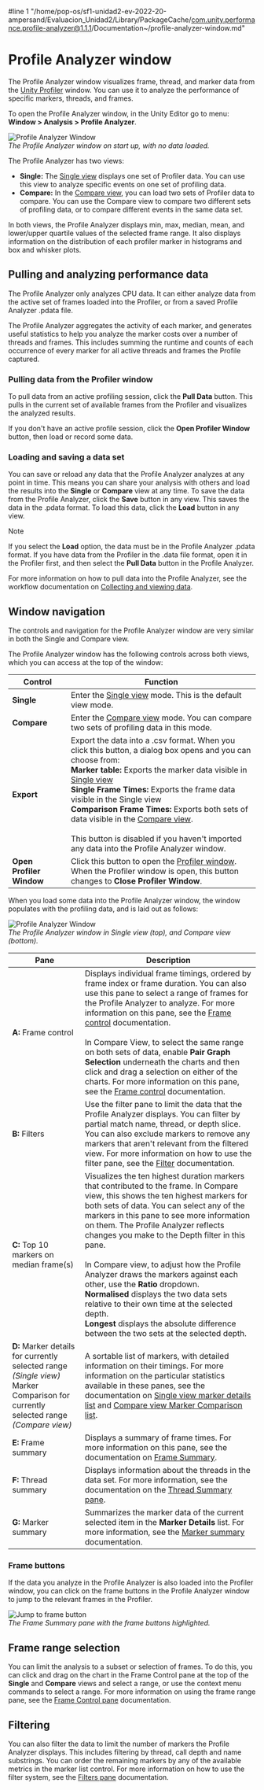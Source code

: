 #line 1 "/home/pop-os/sf1-unidad2-ev-2022-20-ampersand/Evaluacion_Unidad2/Library/PackageCache/com.unity.performance.profile-analyzer@1.1.1/Documentation~/profile-analyzer-window.md"
# Profile Analyzer window

The Profile Analyzer window visualizes frame, thread, and marker data from the [Unity Profiler](https://docs.unity3d.com/Manual/Profiler.html) window. You can use it to analyze the performance of specific markers, threads, and frames.

To open the Profile Analyzer window, in the Unity Editor go to menu: **Window &gt; Analysis &gt; Profile Analyzer**.

![Profile Analyzer Window](images/profile-analyzer-window.png)<br/>*The Profile Analyzer window on start up, with no data loaded.*

The Profile Analyzer has two views:

* **Single:** The [Single view](single-view.md) displays one set of Profiler data. You can use this view to analyze specific events on one set of profiling data.
* **Compare:** In the [Compare view](compare-view.md), you can load two sets of Profiler data to compare. You can use the Compare view to compare two different sets of profiling data, or to compare different events in the same data set.

In both views, the Profile Analyzer displays min, max, median, mean, and lower/upper quartile values of the selected frame range. It also displays information on the distribution of each profiler marker in histograms and box and whisker plots.

## Pulling and analyzing performance data

The Profile Analyzer only analyzes CPU data. It can either analyze data from the active set of frames loaded into the Profiler, or from a saved Profile Analyzer .pdata file.

The Profile Analyzer aggregates the activity of each marker, and generates useful statistics to help you analyze the marker costs over a number of threads and frames. This includes summing the runtime and counts of each occurrence of every marker for all active threads and frames the Profile captured.

### Pulling data from the Profiler window

To pull data from an active profiling session, click the **Pull Data** button. This pulls in the current set of available frames from the Profiler and visualizes the analyzed results.

If you don't have an active profile session, click the **Open Profiler Window** button, then load or record some data.

### Loading and saving a data set

You can save or reload any data that the Profile Analyzer analyzes at any point in time. This means you can share your analysis with others and load the results into the **Single** or **Compare** view at any time. To save the data from the Profile Analyzer, click the **Save** button in any view. This saves the data in the .pdata format. To load this data, click the **Load** button in any view.

>[!NOTE]
>If you select the **Load** option, the data must be in the Profile Analyzer .pdata format. If you have data from the Profiler in the .data file format, open it in the Profiler first, and then select the **Pull Data** button in the Profile Analyzer.

For more information on how to pull data into the Profile Analyzer, see the workflow documentation on [Collecting and viewing data](collecting-and-viewing-data.md).

## Window navigation

The controls and navigation for the Profile Analyzer window are very similar in both the Single and Compare view.

The Profile Analyzer window has the following controls across both views, which you can access at the top of the window:

|**Control**|**Function**|
|---|---|
|**Single**|Enter the [Single view](single-view.md) mode. This is the default view mode.|
|**Compare**|Enter the [Compare view](compare-view.md) mode. You can compare two sets of profiling data in this mode.|
|**Export**|Export the data into a .csv format. When you click this button, a dialog box opens and you can choose from:<br/> **Marker table:** Exports the marker data visible in [Single view](single-view.md)<br/>**Single Frame Times:** Exports the frame data visible in the Single view<br/>**Comparison Frame Times:** Exports both sets of data visible in the [Compare view](compare-view.md).<br/><br/>This button is disabled if you haven't imported any data into the Profile Analyzer window.|
|**Open Profiler Window**|Click this button to open the [Profiler window](https://docs.unity3d.com/Manual/ProfilerWindow.html). When the Profiler window is open, this button changes to **Close Profiler Window**.|

When you load some data into the Profile Analyzer window, the window populates with the profiling data, and is laid out as follows:

![Profile Analyzer Window](images/single-and-compare-view-windows.png)<br/>*The Profile Analyzer window in Single view (top), and Compare view (bottom).*

|Pane|Description|
|---|---|
|**A:** Frame control| Displays individual frame timings, ordered by frame index or frame duration. You can also use this pane to select a range of frames for the Profile Analyzer to analyze. For more information on this pane, see the [Frame control](frame-range-selection.md) documentation. <br/><br/> In Compare View, to select the same range on both sets of data, enable **Pair Graph Selection** underneath the charts and then click and drag a selection on either of the charts. For more information on this pane, see the [Frame control](frame-range-selection.md) documentation.|
|**B:** Filters| Use the filter pane to limit the data that the Profile Analyzer displays. You can filter by partial match name, thread, or depth slice. You can also exclude markers to remove any markers that aren't relevant from the filtered view. For more information on how to use the filter pane, see the [Filter](filtering-system.md) documentation.|
|**C:** Top 10 markers on median frame(s)| Visualizes the ten highest duration markers that contributed to the frame. In Compare view, this shows the ten highest markers for both sets of data. You can select any of the markers in this pane to see more information on them. The Profile Analyzer reflects changes you make to the Depth filter in this pane.<br/><br/>In Compare view, to adjust how the Profile Analyzer draws the markers against each other, use the **Ratio** dropdown.<br/> **Normalised** displays the two data sets relative to their own time at the selected depth. <br/>**Longest** displays the absolute difference between the two sets at the selected depth.|
|**D:** Marker details for currently selected range *(Single view)*<br/>Marker Comparison for currently selected range *(Compare view)*| A sortable list of markers, with detailed information on their timings. For more information on the particular statistics available in these panes, see the documentation on [Single view marker details list](single-view.html#marker-details-list) and [Compare view Marker Comparison list](compare-view.html#marker-comparison-list).|
|**E:** Frame summary| Displays a summary of frame times. For more information on this pane, see the documentation on [Frame Summary](frame-summary.md).|
|**F:** Thread summary|Displays information about the threads in the data set. For more information, see the documentation on the [Thread Summary pane](thread-summary.md).|
|**G:** Marker summary| Summarizes the marker data of the current selected item in the **Marker Details** list. For more information, see the [Marker summary](marker-summary.md) documentation.|

### Frame buttons

If the data you analyze in the Profile Analyzer is also loaded into the Profiler window, you can click on the frame buttons in the Profile Analyzer window to jump to the relevant frames in the Profiler.

![Jump to frame button](images/jump-to-frame-button.png)<br/>*The Frame Summary pane with the frame buttons highlighted.*

## Frame range selection

You can limit the analysis to a subset or selection of frames. To do this, you can click and drag on the chart in the Frame Control pane at the top of the **Single** and **Compare** views and select a range, or use the context menu commands to select a range. For more information on using the frame range pane, see the [Frame Control pane](frame-range-selection.md) documentation.

## Filtering

You can also filter the data to limit the number of markers the Profile Analyzer displays. This includes filtering by thread, call depth and name substrings. You can order the remaining markers by any of the available metrics in the marker list control. For more information on how to use the filter system, see the [Filters pane](filtering-system.md) documentation.

